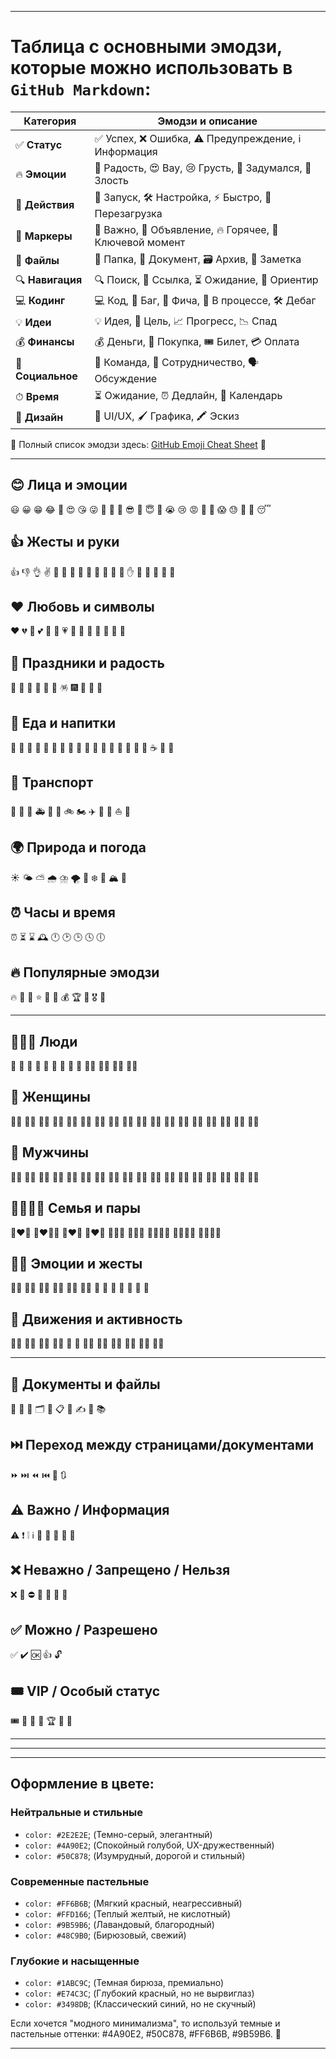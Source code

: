 
---

# Таблица с основными **эмодзи**, которые можно использовать в `GitHub Markdown`:

| **Категория** | **Эмодзи и описание** |
| --- | --- |
| ✅ **Статус** | ✅ Успех, ❌ Ошибка, ⚠️ Предупреждение, ℹ️ Информация |
| 🔥 **Эмоции** | 🎉 Радость, 😍 Вау, 😢 Грусть, 🤔 Задумался, 🤬 Злость |
| 🚀 **Действия** | 🚀 Запуск, 🛠 Настройка, ⚡ Быстро, 🔄 Перезагрузка |
| 📌 **Маркеры** | 📌 Важно, 📢 Объявление, 🔥 Горячее, 🔑 Ключевой момент |
| 📂 **Файлы** | 📁 Папка, 📄 Документ, 🗃 Архив, 📝 Заметка |
| 🔍 **Навигация** | 🔍 Поиск, 🔗 Ссылка, ⏳ Ожидание, 🧭 Ориентир |
| 💻 **Кодинг** | 💻 Код, 🐞 Баг, 🎯 Фича, 🚧 В процессе, 🛠 Дебаг |
| 💡 **Идеи** | 💡 Идея, 🎯 Цель, 📈 Прогресс, 📉 Спад |
| 💰 **Финансы** | 💰 Деньги, 🛒 Покупка, 🎟 Билет, 💳 Оплата |
| 👥 **Социальное** | 👥 Команда, 🤝 Сотрудничество, 🗣 Обсуждение |
| ⏱ **Время** | ⏳ Ожидание, ⏰ Дедлайн, 📅 Календарь |
| 🎨 **Дизайн** | 🎨 UI/UX, 🖌 Графика, 🖍 Эскиз |

🔹 Полный список эмодзи здесь: [GitHub Emoji Cheat Sheet](https://github.com/ikatyang/emoji-cheat-sheet) 🚀

---
## 😊 Лица и эмоции
😃 😀 😁 😂 🤣 😍 😘 😜 🤪 🥰 🥲 😎 🤩 😇 🥳 😭 😢 😡 🤬 🤯 😱 😓 🤗 🤔 😴

## 👍 Жесты и руки
👍 👎 👌 ✌️ 🤞 🤟 🤙 🤘 🤲 🙌 👏 💪 🤝 ✋ 🖖 👊 👏 🤜 🤛

## ❤️ Любовь и символы
❤️ 💔 💖 💕 💞 💓 💗 💙 💚 💛 💜 🖤 🤍 🤎

## 🎉 Праздники и радость
🎉 🎊 🎈 🎂 🎁 🥳 🪅 🎆 🎇 🥂 🍾

## 🍎 Еда и напитки
🍏 🍎 🍉 🍇 🍓 🍒 🍌 🥑 🥕 🌽 🥗 🍔 🍟 🍕 🍣 🍩 🍰 ☕ 🍺 🍷

## 🚗 Транспорт
🚗 🚕 🚌 🚑 🚓 🚒 🚲 🏍️ ✈️ 🚀 🚢 ⛵ 🚆

## 🌍 Природа и погода
☀️ 🌤️ ⛅ 🌧️ ⛈️ 🌪️ 🌈 ❄️ 🌊 🏔️ 🌋

## ⏰ Часы и время
⏰ ⏳ ⌛ 🕰️ 🕛 🕑 🕒 🕓 🕕

## 🔥 Популярные эмодзи
🔥 💯 🚀 ⭐ 🌟 💎 💰 🏆 🏅 🎖️ 🏅

---

## 🧑‍🤝‍🧑 Люди
🧑 👨 👩 🧒 👦 👧 👶 👵 👴 🧑‍🦰 🧑‍🦱 🧑‍🦳 🧑‍🦲

## 👩 Женщины
👩‍🦰 👩‍🦱 👩‍🦳 👩‍🦲 👩‍🎤 👩‍🔬 👩‍⚕️ 👩‍🏫 👩‍💻 👩‍🔧 👩‍🚒 👩‍✈️ 👩‍🚀 👩‍🎨 👩‍🍳 👩‍🌾 👩‍⚖️ 👩‍🎓

## 👨 Мужчины
👨‍🦰 👨‍🦱 👨‍🦳 👨‍🦲 👨‍🎤 👨‍🔬 👨‍⚕️ 👨‍🏫 👨‍💻 👨‍🔧 👨‍🚒 👨‍✈️ 👨‍🚀 👨‍🎨 👨‍🍳 👨‍🌾 👨‍⚖️ 👨‍🎓

## 👨‍👩‍👧‍👦 Семья и пары
👩‍❤️‍👨 👩‍❤️‍💋‍👨 👨‍❤️‍👨 👩‍❤️‍👩 👨‍👩‍👧 👨‍👩‍👦 👨‍👩‍👧‍👦 👩‍👩‍👧‍👦 👨‍👨‍👧‍👦

## 🤷‍♂️ Эмоции и жесты
🙋‍♂️ 🙋‍♀️ 🤦‍♂️ 🤦‍♀️ 🤷‍♂️ 🤷‍♀️ 🤲 🙌 👏 🤝 🤜 🤛 💪

## 🚶 Движения и активность
🚶‍♂️ 🚶‍♀️ 🏃‍♂️ 🏃‍♀️ 💃 🕺 🏄‍♂️ 🏄‍♀️ 🚴‍♂️ 🚴‍♀️ 🤸‍♂️ 🤸‍♀️

---

## 📄 Документы и файлы
📄 📃 📑 🗂️ 📂 📋 📝 ✍️ 📖 📚

## ⏭️ Переход между страницами/документами
⏩ ⏭️ ⏪ ⏮️ 🔄 🔃

## ⚠️ Важно / Информация
⚠️ ❗ ❕ ℹ️ 🔔 📢 📣 📌 🛑

## ❌ Неважно / Запрещено / Нельзя
❌ 🚫 ⛔ 🛑 🔞 🚷 🏴

## ✅ Можно / Разрешено
✅ ✔️ 🆗 👍 🔓

## 🎟️ VIP / Особый статус
🎟️ 🎫 👑 🏅 🏆 💎 🌟



---

---

---

## Оформление в цвете:

### Нейтральные и стильные
* `color: #2E2E2E`; (Темно-серый, элегантный)
* `color: #4A90E2`; (Спокойный голубой, UX-дружественный)
* `color: #50C878`; (Изумрудный, дорогой и стильный)

### Современные пастельные
* `color: #FF6B6B`; (Мягкий красный, неагрессивный)
* `color: #FFD166`; (Теплый желтый, не кислотный)
* `color: #9B59B6`; (Лавандовый, благородный)
* `color: #48C9B0`; (Бирюзовый, свежий)

### Глубокие и насыщенные
* `color: #1ABC9C`; (Темная бирюза, премиально)
* `color: #E74C3C`; (Глубокий красный, но не вырвиглаз)
* `color: #3498DB`; (Классический синий, но не скучный)

Если хочется "модного минимализма", то используй темные и пастельные оттенки: #4A90E2, #50C878, #FF6B6B, #9B59B6. 🚀

---
